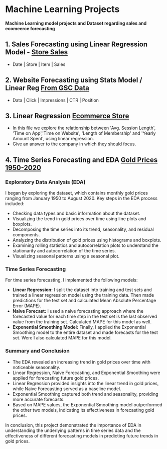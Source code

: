# Machine Learning Projects
**Machine Learning model projects and Dataset regarding sales and ecomeerce forecasting**


## 1. Sales Forecasting using Linear Regression Model -  [Store Sales](https://github.com/acamillemartin/forecasting_projects/blob/c42eb5f9186278b3785319aaa1657de57bcef529/Sales_Forecast_with_Linear_Regression_Model.ipynb)
- Date | Store | Item | Sales

## 2. Website Forecasting using Stats Model / Linear Reg [From GSC Data](https://github.com/acamillemartin/forecasting_projects/blob/c42eb5f9186278b3785319aaa1657de57bcef529/Website%20Forecasting/Website%20Forecasting%20from%20GSC%20Data.ipynb)
- Data | Click | Impressions | CTR | Position

## 3. Linear Regression [Ecommerce Store](https://github.com/acamillemartin/Machine_Learning_Projects/blob/dc20af328045f41b8f7d0ce717462dbe4de43f47/Ecommerce_Customers_Linear_Regression.ipynb)
 - In this file we explore the relationship between 'Avg. Session Length', 'Time on App','Time on Website', 'Length of Membership' and 'Yearly Amount Spent', using linear regression.
 - Give an answer to the company in which they should focus. 

## 4. Time Series Forecasting and EDA [Gold Prices 1950-2020](https://github.com/acamillemartin/Machine_Learning_Projects/blob/144bfb3795a5fa44a140ef5274daf3c006edb32b/Time_Series_Analysis_and_Forecasting_In_Python.ipynb)

### Exploratory Data Analysis (EDA)
I began by exploring the dataset, which contains monthly gold prices ranging from January 1950 to August 2020. Key steps in the EDA process included:
- Checking data types and basic information about the dataset.
- Visualizing the trend in gold prices over time using line plots and boxplots.
- Decomposing the time series into its trend, seasonality, and residual components.
- Analyzing the distribution of gold prices using histograms and boxplots.
- Examining rolling statistics and autocorrelation plots to understand the stationarity and autocorrelation of the time series.
- Visualizing seasonal patterns using a seasonal plot.

### Time Series Forecasting
For time series forecasting, I implemented the following models:
- **Linear Regression:** I split the dataset into training and test sets and trained a linear regression model using the training data. Then made predictions for the test set and calculated Mean Absolute Percentage Error (MAPE).
- **Naive Forecast:** I used a naive forecasting approach where the forecasted value for each time step in the test set is the last observed value from the training set. Calculated MAPE for this model as well.
- **Exponential Smoothing Model:** Finally, I applied the Exponential Smoothing model to the entire dataset and made forecasts for the test set. Were I also calculated MAPE for this model.

### Summary and Conclusion
- The EDA revealed an increasing trend in gold prices over time with noticeable seasonality.
- Linear Regression, Naive Forecasting, and Exponential Smoothing were applied for forecasting future gold prices.
- Linear Regression provided insights into the linear trend in gold prices, while Naive Forecasting served as a baseline model.
- Exponential Smoothing captured both trend and seasonality, providing more accurate forecasts.
- Based on MAPE values, the Exponential Smoothing model outperformed the other two models, indicating its effectiveness in forecasting gold prices.

In conclusion, this project demonstrated the importance of EDA in understanding the underlying patterns in time series data and the effectiveness of different forecasting models in predicting future trends in gold prices.
